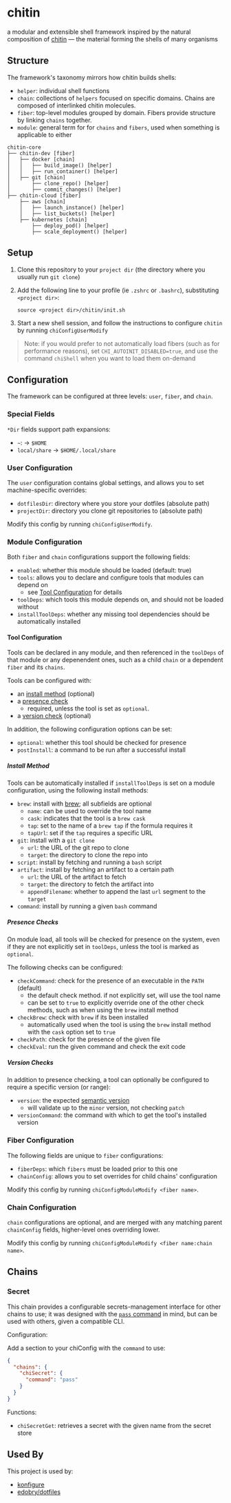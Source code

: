 # chitin

a modular and extensible shell framework inspired by the natural composition of [chitin](https://en.wikipedia.org/wiki/Chitin) — the material forming the shells of many organisms

## Structure

The framework's taxonomy mirrors how chitin builds shells:

- `helper`: individual shell functions
- `chain`: collections of `helpers` focused on specific domains. Chains are composed of interlinked chitin molecules.
- `fiber`: top-level modules grouped by domain. Fibers provide structure by linking `chains` together.
- `module`: general term for for `chains` and `fibers`, used when something is applicable to either

```plain
chitin-core
├── chitin-dev [fiber]
│   ├── docker [chain]
│   │   ├── build_image() [helper]
│   │   ├── run_container() [helper]
│   ├── git [chain]
│       ├── clone_repo() [helper]
│       ├── commit_changes() [helper]
├── chitin-cloud [fiber]
    ├── aws [chain]
    │   ├── launch_instance() [helper]
    │   ├── list_buckets() [helper]
    ├── kubernetes [chain]
        ├── deploy_pod() [helper]
        ├── scale_deployment() [helper]
```

## Setup

1. Clone this repository to your `project dir` (the directory where you usually run `git clone`)
2. Add the following line to your profile (ie `.zshrc` or `.bashrc`), substituting `<project dir>`:

   ```shell
   source <project dir>/chitin/init.sh
   ```

3. Start a new shell session, and follow the instructions to configure `chitin` by running `chiConfigUserModify`

> Note: if you would prefer to not automatically load fibers (such as for performance reasons), set `CHI_AUTOINIT_DISABLED=true`, and use the command `chiShell` when you want to load them on-demand

## Configuration

The framework can be configured at three levels: `user`, `fiber`, and `chain`.

### Special Fields

`*Dir` fields support path expansions:

- `~`: -> `$HOME`
- `local/share` -> `$HOME/.local/share`

### User Configuration

The `user` configuration contains global settings, and allows you to set machine-specific overrides:

- `dotfilesDir`: directory where you store your dotfiles (absolute path)
- `projectDir`: directory you clone git repositories to (absolute path)

Modify this config by running `chiConfigUserModify`.

### Module Configuration

Both `fiber` and `chain` configurations support the following fields:

- `enabled`: whether this module should be loaded (default: true)
- `tools`: allows you to declare and configure tools that modules can depend on
  - see [Tool Configuration](#tool-configuration) for details
- `toolDeps`: which tools this module depends on, and should not be loaded without
- `installToolDeps`: whether any missing tool dependencies should be automatically installed

#### Tool Configuration

Tools can be declared in any module, and then referenced in the `toolDeps` of that module or any depenendent ones, such as a child `chain` or a dependent `fiber` and its `chains`.

Tools can be configured with:

- an [install method](#install-method) (optional)
- a [presence check](#presence-checks)
  - required, unless the tool is set as `optional`.
- a [version check](#version-checks) (optional)

In addition, the following configuration options can be set:

- `optional`: whether this tool should be checked for presence
- `postInstall`: a command to be run after a successful install

##### Install Method

Tools can be automatically installed if `installToolDeps` is set on a module configuration, using the following install methods:

- `brew`: install with [brew](https://brew.sh/); all subfields are optional
  - `name`: can be used to override the tool name
  - `cask`: indicates that the tool is a `brew cask`
  - `tap`: set to the name of a `brew tap` if the formula requires it
  - `tapUrl`: set if the `tap` requires a specific URL
- `git`: install with a `git clone`
  - `url`: the URL of the git repo to clone
  - `target`: the directory to clone the repo into
- `script`: install by fetching and running a `bash` script
- `artifact`: install by fetching an artifact to a certain path
  - `url`: the URL of the artifact to fetch
  - `target`: the directory to fetch the artifact into
  - `appendFilename`: whether to append the last `url` segment to the `target`
- `command`: install by running a given `bash` command

##### Presence Checks

On module load, all tools will be checked for presence on the system, even if they are not explicitly set in `toolDeps`, unless the tool is marked as `optional`.

The following checks can be configured:

- `checkCommand`: check for the presence of an executable in the `PATH` (default)
  - the default check method. if not explicitly set, will use the tool name
  - can be set to `true` to explicitly override one of the other check methods, such as when using the `brew` install method
- `checkBrew`: check with `brew` if its been installed
  - automatically used when the tool is using the `brew` install method with the `cask` option set to `true`
- `checkPath`: check for the presence of the given file
- `checkEval`: run the given command and check the exit code

##### Version Checks

In addition to presence checking, a tool can optionally be configured to require a specific version (or range):

- `version`: the expected [semantic version](https://semver.org/)
  - will validate up to the `minor` version, not checking `patch`
- `versionCommand`: the command with which to get the tool's installed version

### Fiber Configuration

The following fields are unique to `fiber` configurations:

- `fiberDeps`: which `fibers` must be loaded prior to this one
- `chainConfig`: allows you to set overrides for child chains' configuration

Modify this config by running `chiConfigModuleModify <fiber name>`.

### Chain Configuration

`chain` configurations are optional, and are merged with any matching parent `chainConfig` fields, higher-level ones overriding lower.

Modify this config by running `chiConfigModuleModify <fiber name:chain name>`.

## Chains

### Secret

This chain provides a configurable secrets-management interface for other chains to use; it was designed with the [`pass` command](https://www.passwordstore.org/) in mind, but can be used with others, given a compatible CLI.

Configuration:

Add a section to your chiConfig with the `command` to use:

```json
{
  "chains": {
    "chiSecret": {
      "command": "pass"
    }
  }
}
```

Functions:

- `chiSecretGet`: retrieves a secret with the given name from the secret store

## Used By

This project is used by:

- [konfigure](https://github.com/edobry/konfigure/blob/main/src/shell.ts)
- [edobry/dotfiles](https://github.com/edobry/dotfiles)
